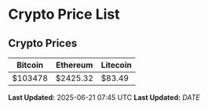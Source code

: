 # Crypto Price List

## Crypto Prices
| Bitcoin | Ethereum | Litecoin |
| ------- | -------- | -------- |
| $103478 | $2425.32 | $83.49 |
**Last Updated:** 2025-06-21 07:45 UTC
**Last Updated:** $DATE$
